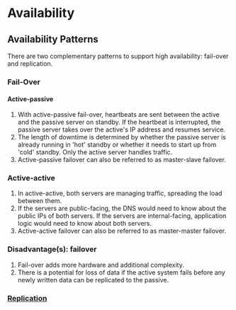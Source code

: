 # Availability

## Availability Patterns
There are two complementary patterns to support high availability: fail-over and replication.

### Fail-Over

#### Active-passive

1. With active-passive fail-over, heartbeats are sent between the active and the passive server on standby. If the heartbeat is interrupted, the passive server takes over the active's IP address and resumes service.
2. The length of downtime is determined by whether the passive server is already running in 'hot' standby or whether it needs to start up from 'cold' standby. Only the active server handles traffic.
3. Active-passive failover can also be referred to as master-slave failover.

### Active-active
1. In active-active, both servers are managing traffic, spreading the load between them.
2. If the servers are public-facing, the DNS would need to know about the public IPs of both servers. If the servers are internal-facing, application logic would need to know about both servers.
3. Active-active failover can also be referred to as master-master failover.

### Disadvantage(s): failover
1. Fail-over adds more hardware and additional complexity.
2. There is a potential for loss of data if the active system fails before any newly written data can be replicated to the passive.

### [Replication](https://github.com/niuers/Distributed-System-Design-Review/blob/main/Replication.md)

